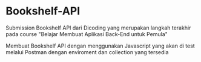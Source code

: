 # Bookshelf-API
Submission Bookshelf API dari Dicoding yang merupakan langkah terakhir pada course "Belajar Membuat Aplikasi Back-End untuk Pemula"

Membuat Bookshelf API dengan menggunakan Javascript yang akan di test melalui Postman dengan enviroment dan collection yang tersedia
